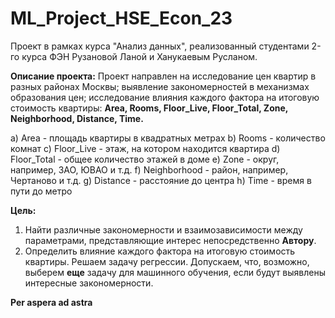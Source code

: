 # ML_Project_HSE_Econ_23
Проект в рамках курса "Анализ данных", реализованный студентами 2-го курса ФЭН Рузановой Ланой и Ханукаевым Русланом.

**Описание проекта:** 
Проект направлен на исследование цен квартир в разных районах Москвы; выявление закономерностей в механизмах образования цен; исследование влияния каждого фактора на итоговую стоимость квартиры: **Area,	Rooms, Floor_Live,	Floor_Total,	Zone,	Neighborhood,	Distance,	Time.**

a) Area - площадь квартиры в квадратных метрах
b) Rooms - количество комнат
c) Floor_Live - этаж, на котором находится квартира
d) Floor_Total - общее количество этажей в доме
e) Zone - округ, например, ЗАО, ЮВАО и т.д.
f) Neighborhood - район, например, Чертаново и т.д.
g) Distance - расстояние до центра
h) Time - время в пути до метро

**Цель:**
1) Найти различные закономерности и взаимозависимости между параметрами, представляющие интерес непосредственно **Автору**.
2) Определить влияние каждого фактора на итоговую стоимость квартиры. Решаем задачу регрессии. Допускаем, что, возможно, выберем **еще** задачу для машинного обучения, если будут выявлены интересные закономерности.





**Per aspera ad astra**
